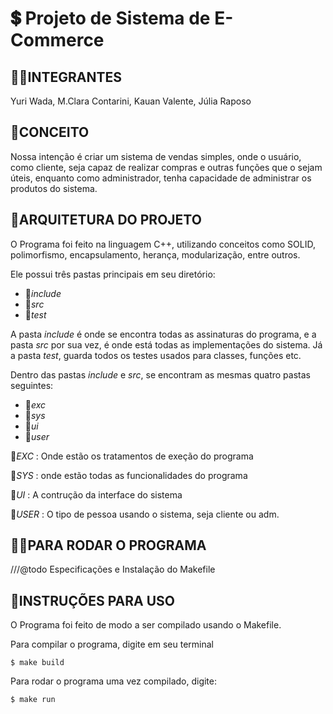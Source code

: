 # 💲 Projeto de Sistema de E-Commerce

## 👨‍🎓INTEGRANTES

Yuri Wada, M.Clara Contarini, Kauan Valente, Júlia Raposo

## 💭CONCEITO

Nossa intenção é criar um sistema de vendas simples, onde o usuário, como cliente, seja capaz de realizar compras e outras funções que o sejam úteis, enquanto como administrador, tenha capacidade de administrar os produtos do sistema.


## 🚧ARQUITETURA DO PROJETO

O Programa foi feito na linguagem C++, utilizando conceitos como SOLID, polimorfismo, encapsulamento, herança, modularização, entre outros.

Ele possui três pastas principais em seu diretório:

-  📂*include*
-  📁*src*
-  📂*test*

A pasta *include* é onde se encontra todas as assinaturas do programa, e a pasta *src* por sua vez, é onde está todas as implementações do sistema. Já a pasta *test*, guarda todos os testes usados para classes, funções etc.

Dentro das pastas *include* e *src*, se encontram as mesmas quatro pastas seguintes:

- 📁*exc*
- 📁*sys*
- 📁*ui*
- 📁*user*

📁*EXC* : Onde estão os tratamentos de exeção do programa

📁*SYS* : onde estão todas as funcionalidades do programa

📁*UI* : A contrução da interface do sistema

📁*USER* : O tipo de pessoa usando o sistema, seja cliente ou adm.

## 👨‍💻PARA RODAR O PROGRAMA

///@todo Especificações e Instalação do Makefile 

## 📖INSTRUÇÕES PARA USO 

O Programa foi feito de modo a ser compilado usando o Makefile.

Para compilar o programa, digite em seu terminal
```
$ make build
``` 
Para rodar o programa uma vez compilado, digite:
```
$ make run
```
